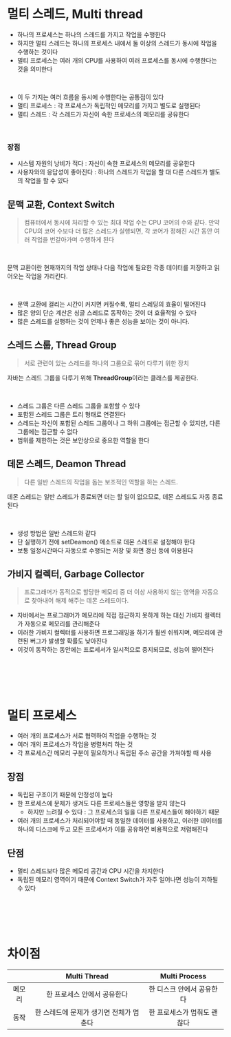 # 멀티 스레드, Multi thread

* 하나의 프로세스는 하나의 스레드를 가지고 작업을 수행한다
* 하지만 멀티 스레드는 하나의 프로세스 내에서 둘 이상의 스레드가 동시에 작업을 수행하는 것이다
* 멀티 프로세스는 여러 개의 CPU를 사용하여 여러 프로세스를 동시에 수행한다는 것을 의미한다

<br>

* 이 두 가지는 여러 흐름을 동시에 수행한다는 공통점이 있다
* 멀티 프로세스 : 각 프로세스가 독립적인 메모리를 가지고 별도로 실행된다
* 멀티 스레드 : 각 스레드가 자신이 속한 프로세스의 메모리를 공유한다

<br>

### 장점

* 시스템 자원의 낭비가 적다 : 자신이 속한 프로세스의 메모리를 공유한다
* 사용자와의 응답성이 좋아진다 : 하나의 스레드가 작업을 할 대 다른 스레드가 별도의 작업을 할 수 있다

## 문맥 교환, Context Switch

> 컴퓨터에서 동시에 처리할 수 있는 최대 작업 수는 CPU 코어의 수와 같다.
> 만약 CPU의 코어 수보다 더 많은 스레드가 실행되면, 각 코어가 정해진 시간 동안 여러 작업을 번갈아가며 수행하게 된다

<br>

문맥 교환이란 현재까지의 작업 상태나 다음 작업에 필요한 각종 데이터를 저장하고 읽어오는 작업을 가리킨다.

<br>

* 문맥 교환에 걸리는 시간이 커지면 커질수록, 멀티 스레딩의 효율이 떨어진다
* 많은 양의 단순 계산은 싱글 스레드로 동작하는 것이 더 효율적일 수 있다
* 많은 스레드를 실행하는 것이 언제나 좋은 성능을 보이는 것이 아니다.

## 스레드 스룹, Thread Group

> 서로 관련이 있는 스레드를 하나의 그룹으로 묶어 다루기 위한 장치

자바는 스레드 그룹을 다루기 위해 **ThreadGroup**이라는 클래스를 제공한다.

<br>

* 스레드 그룹은 다른 스레드 그룹을 포함할 수 있다
* 포함된 스레드 그룹은 트리 형태로 연결된다
* 스레드는 자신이 포함된 스레드 그룹이나 그 하위 그룹에는 접근할 수 있지만, 다른 그룹에는 접근할 수 없다
* 범위를 제한하는 것은 보안상으로 중요한 역할을 한다

## 데몬 스레드, Deamon Thread

> 다른 일반 스레드의 작업을 돕는 보조적인 역할을 하는 스레드.

데몬 스레드는 일반 스레드가 종료되면 더는 할 일이 없으므로, 데몬 스레드도 자동 종료된다

<br>

* 생성 방법은 일반 스레드와 같다
* 단 실행하기 전에 setDeamon() 메소드로 데몬 스레드로 설정해야 한다
* 보통 일정시간마다 자동으로 수행되는 저장 및 화면 갱신 등에 이용된다

## 가비지 컬렉터, Garbage Collector

> 프로그래머가 동적으로 할당한 메모리 중 더 이상 사용하지 않는 영역을 자동으로 찾아내어 해제 해주는 데몬 스레드이다.

* 자바에서는 프로그래머가 메모리에 직접 접근하지 못하게 하는 대신 가비지 컬렉터가 자동으로 메모리를 관리해준다
* 이러한 가비지 컬렉터를 사용하면 프로그래밍을 하기가 훨씬 쉬워지며, 메모리에 관련된 버그가 발생할 확률도 낮아진다
* 이것이 동작하는 동안에는 프로세서가 일시적으로 중지되므로, 성능이 떨어진다

<br>
<br>
<br>
<br>

# 멀티 프로세스

* 여러 개의 프로세스가 서로 협력하여 작업을 수행하는 것
* 여러 개의 프로세스가 작업을 병렬처리 하는 것
* 각 프로세스간 메모리 구분이 필요하거나 독립된 주소 공간을 가져야할 때 사용

## 장점

* 독립된 구조이기 때문에 안정성이 높다
* 한 프로세스에 문제가 생겨도 다른 프로세스들은 영향을 받지 않는다
    * 하지만 느려질 수 있다 : 그 프로세스의 일을 다른 프로세스들이 해야하기 때문
* 여러 개의 프로세스가 처리되어야할 때 동일한 데이터를 사용하고, 이러한 데이터를 하나의 디스크에 두고 모든 프로세서가 이를 공유하면 비용적으로 저렴해진다

## 단점

* 멀티 스레드보다 많은 메모리 공간과 CPU 시간을 차지한다
* 독립된 메모리 영역이기 때문에 Context Switch가 자주 일어나면 성능이 저하될 수 있다

<br>
<br>
<br>
<br>

# 차이점

|     |      Multi Thread      |  Multi Process  |
|:---:|:----------------------:|:---------------:|
| 메모리 |    한 프로세스 안에서 공유한다     | 한 디스크 안에서 공유한다  |
| 동작  | 한 스레드에 문제가 생기면 전체가 멈춘다 | 한 프로세스가 멈춰도 괜찮다 |
